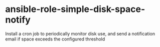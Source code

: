 # ansible-role-simple-disk-space-notify
Install a cron job to periodically monitor disk use, and send a notification email if space exceeds the configured threshold
